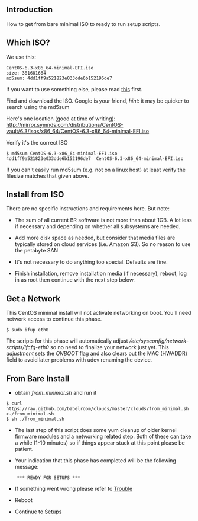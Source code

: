 ## Introduction ##
How to get from bare minimal ISO to ready to run setup scripts.

## Which ISO? ##
We use this:

```
CentOS-6.3-x86_64-minimal-EFI.iso
size: 381681664
md5sum: 4dd1ff9a521823e033dde6b152196de7
```

If you want to use something else, please read [this](WhyUseStandard.md) first.

Find and download the ISO. Google is your friend, _hint_: it may be quicker to search using the md5sum

Here's one location (good at time of writing):
http://mirror.symnds.com/distributions/CentOS-vault/6.3/isos/x86_64/CentOS-6.3-x86_64-minimal-EFI.iso

Verify it's the correct ISO
```
$ md5sum CentOS-6.3-x86_64-minimal-EFI.iso  
4dd1ff9a521823e033dde6b152196de7  CentOS-6.3-x86_64-minimal-EFI.iso
```

If you can't easily run md5sum (e.g. not on a linux host) at least verify the filesize matches that given above.

## Install from ISO ##

There are no specific instructions and requirements here. But note:

  * The sum of all current BR software is not more than about 1GB. A lot less if necessary and depending on whether all subsystems are needed.

  * Add more disk space as needed, but consider that media files are typically stored on cloud services (i.e. Amazon S3). So no reason to use the petabyte SAN

  * It's not necessary to do anything too special. Defaults are fine.

  * Finish installation, remove installation media (if necessary), reboot, log in as root then continue with the next step below.

## Get a Network ##
This CentOS minimal install will not activate networking on boot. You'll need network access to continue this phase.

```
$ sudo ifup eth0
```

The scripts for this phase will automatically adjust _/etc/sysconfig/network-scripts/ifcfg-eth0_ so no need to finalize your network just yet. This _adjustment_ sets the _ONBOOT_ flag and also clears out the MAC (HWADDR) field to avoid later problems with udev renaming the device.

## From Bare Install ##
  * obtain _from\_minimal.sh_ and run it
```
$ curl https://raw.github.com/babelroom/clouds/master/clouds/from_minimal.sh >./from_minimal.sh
$ sh ./from_minimal.sh
```

  * The last step of this script does some yum cleanup of older kernel firmware modules and a networking related step. Both of these can take a while (1-10 minutes) so if things appear stuck at this point please be patient.

  * Your indication that this phase has completed will be the following message:
```
    *** READY FOR SETUPS ***
```

  * If something went wrong please refer to [Trouble](Trouble.md)

  * Reboot

  * Continue to [Setups](Setups.md)